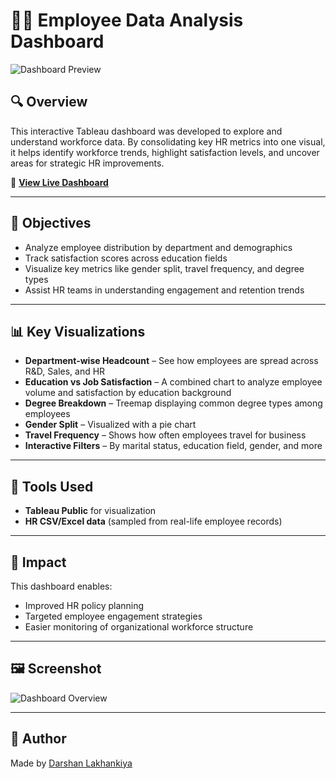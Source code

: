 
# 👩‍💼 Employee Data Analysis Dashboard

![Dashboard Preview](./e3092b11-a591-49db-b713-f5b946600cc1.JPG)

## 🔍 Overview

This interactive Tableau dashboard was developed to explore and understand workforce data. By consolidating key HR metrics into one visual, it helps identify workforce trends, highlight satisfaction levels, and uncover areas for strategic HR improvements.

🔗 **[View Live Dashboard](https://public.tableau.com/app/profile/darshan.lakhankiya/viz/AnalyzingEmployeeTrends_17494120873740/Dashboard1)**

---

## 🎯 Objectives

- Analyze employee distribution by department and demographics
- Track satisfaction scores across education fields
- Visualize key metrics like gender split, travel frequency, and degree types
- Assist HR teams in understanding engagement and retention trends

---

## 📊 Key Visualizations

- **Department-wise Headcount** – See how employees are spread across R&D, Sales, and HR
- **Education vs Job Satisfaction** – A combined chart to analyze employee volume and satisfaction by education background
- **Degree Breakdown** – Treemap displaying common degree types among employees
- **Gender Split** – Visualized with a pie chart
- **Travel Frequency** – Shows how often employees travel for business
- **Interactive Filters** – By marital status, education field, gender, and more

---

## 🔧 Tools Used

- **Tableau Public** for visualization
- **HR CSV/Excel data** (sampled from real-life employee records)

---

## 📌 Impact

This dashboard enables:
- Improved HR policy planning
- Targeted employee engagement strategies
- Easier monitoring of organizational workforce structure

---

## 🖼️ Screenshot

![Dashboard Overview](./e3092b11-a591-49db-b713-f5b946600cc1.JPG)

---

## 📢 Author

Made by [Darshan Lakhankiya](https://public.tableau.com/app/profile/darshan.lakhankiya)

